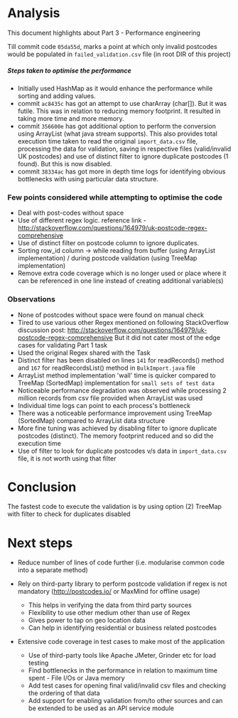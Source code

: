 # Analysis

This document highlights about Part 3 - Performance engineering

Till commit code `05da55d`, marks a point at which only invalid postcodes would be populated in `failed_validation.csv` file (in root DIR of this project)

##### Steps taken to optimise the performance
 - Initially used HashMap as it would enhance the performance while sorting and adding values.
 - commit `ac8435c` has got an attempt to use charArray (char[]). But it was futile. This was in relation to reducing memory footprint. It resulted in taking more time and more memory.
 - commit `356600e` has got additional option to perform the conversion using ArrayList (what java stream supports).
 This also provides total execution time taken to read the original `import_data.csv` file,
 processing the data for validation,
 saving in respective files (valid/invalid UK postcodes) and
 use of distinct filter to ignore duplicate postcodes (1 found). But this is now disabled.
 - commit `38334ac` has got more in depth time logs for identifying obvious bottlenecks with using particular data structure.



### Few points considered while attempting to optimise the code
 - Deal with post-codes without space
 - Use of different regex logic. reference link - http://stackoverflow.com/questions/164979/uk-postcode-regex-comprehensive
 - Use of distinct filter on postcode column to ignore duplicates.
 - Sorting row_id column -> while reading from buffer (using ArrayList implementation) / during postcode validation (using TreeMap implementation)
 - Remove extra code coverage which is no longer used or place where it can be referenced in one line instead of creating additional variable(s)


### Observations
 - None of postcodes without space were found on manual check
 - Tired to use various other Regex mentioned on following StackOverflow discussion post: http://stackoverflow.com/questions/164979/uk-postcode-regex-comprehensive
   But it did not cater most of the edge cases for validating Part 1 task
 - Used the original Regex shared with the Task
 - Distinct filter has been disabled on lines `141` for readRecords() method and `167` for readRecordsList() method in `BulkImport.java` file
 - ArrayList method implementation 'wall' time is quicker compared to TreeMap (SortedMap) implementation for `small sets of test data`
 - Noticeable performance degradation was observed while processing 2 million records from csv file provided when ArrayList was used
 - Individual time logs can point to each process's bottleneck
 - There was a noticeable performance improvement using TreeMap (SortedMap) compared to ArrayList  data structure
 - More fine tuning was achieved by disabling filter to ignore duplicate postcodes (distinct). The memory footprint reduced and so did the execution time
 - Use of filter to look for duplicate postcodes v/s data in `import_data.csv` file, it is not worth using that filter

# Conclusion
The fastest code to execute the validation is by using option (2) TreeMap with filter to check for duplicates disabled



# Next steps
- Reduce number of lines of code further (i.e. modularise common code into a separate method)

- Rely on third-party library to perform postcode validation if regex is not mandatory (http://postcodes.io/ or MaxMind for offline usage)
    - This helps in verifying the data from third party sources
    - Flexibility to use other medium other than use of Regex
    - Gives power to tap on geo location data
    - Can help in identifying residential or business related postcodes

- Extensive code coverage in test cases to make most of the application
    - Use of third-party tools like Apache JMeter, Grinder etc for load testing
    - Find bottlenecks in the performance in relation to maximum time spent - File I/Os or Java memory
    - Add test cases for opening final valid/invalid csv files and checking the ordering of that data
    - Add support for enabling validation from/to other sources and can be extended to be used as an API service module


